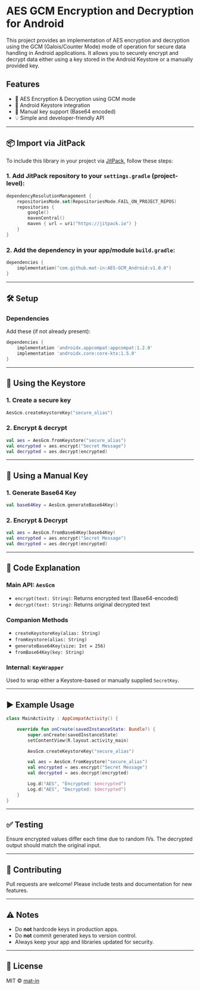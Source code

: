 

# AES GCM Encryption and Decryption for Android

This project provides an implementation of AES encryption and decryption using the GCM (Galois/Counter Mode) mode of operation for secure data handling in Android applications. It allows you to securely encrypt and decrypt data either using a key stored in the Android Keystore or a manually provided key.

## Features

- 🔐 AES Encryption & Decryption using GCM mode
- 🔑 Android Keystore integration
- 🧰 Manual key support (Base64 encoded)
- 💡 Simple and developer-friendly API

---

## 📦 Import via JitPack

To include this library in your project via [JitPack](https://jitpack.io), follow these steps:

### 1. Add JitPack repository to your `settings.gradle` (project-level):

```kotlin
dependencyResolutionManagement {
    repositoriesMode.set(RepositoriesMode.FAIL_ON_PROJECT_REPOS)
    repositories {
        google()
        mavenCentral()
        maven { url = uri("https://jitpack.io") }
    }
}
````

### 2. Add the dependency in your app/module `build.gradle`:

```kotlin
dependencies {
    implementation("com.github.mat-in:AES-GCM_Android:v1.0.0")
}
```

---

## 🛠️ Setup

### Dependencies

Add these (if not already present):

```gradle
dependencies {
    implementation 'androidx.appcompat:appcompat:1.2.0'
    implementation 'androidx.core:core-ktx:1.5.0'
}
```

---

## 🔑 Using the Keystore

### 1. Create a secure key

```kotlin
AesGcm.createKeystoreKey("secure_alias")
```

### 2. Encrypt & decrypt

```kotlin
val aes = AesGcm.fromKeystore("secure_alias")
val encrypted = aes.encrypt("Secret Message")
val decrypted = aes.decrypt(encrypted)
```

---

## 🧪 Using a Manual Key

### 1. Generate Base64 Key

```kotlin
val base64Key = AesGcm.generateBase64Key()
```

### 2. Encrypt & Decrypt

```kotlin
val aes = AesGcm.fromBase64Key(base64Key)
val encrypted = aes.encrypt("Secret Message")
val decrypted = aes.decrypt(encrypted)
```

---

## 📘 Code Explanation

### Main API: `AesGcm`

* `encrypt(text: String)`: Returns encrypted text (Base64-encoded)
* `decrypt(text: String)`: Returns original decrypted text

### Companion Methods

* `createKeystoreKey(alias: String)`
* `fromKeystore(alias: String)`
* `generateBase64Key(size: Int = 256)`
* `fromBase64Key(key: String)`

### Internal: `KeyWrapper`

Used to wrap either a Keystore-based or manually supplied `SecretKey`.

---

## ▶️ Example Usage

```kotlin
class MainActivity : AppCompatActivity() {

    override fun onCreate(savedInstanceState: Bundle?) {
        super.onCreate(savedInstanceState)
        setContentView(R.layout.activity_main)

        AesGcm.createKeystoreKey("secure_alias")

        val aes = AesGcm.fromKeystore("secure_alias")
        val encrypted = aes.encrypt("Secret Message")
        val decrypted = aes.decrypt(encrypted)

        Log.d("AES", "Encrypted: $encrypted")
        Log.d("AES", "Decrypted: $decrypted")
    }
}
```

---

## ✅ Testing

Ensure encrypted values differ each time due to random IVs. The decrypted output should match the original input.

---

## 🤝 Contributing

Pull requests are welcome! Please include tests and documentation for new features.

---

## ⚠️ Notes

* Do **not** hardcode keys in production apps.
* Do **not** commit generated keys to version control.
* Always keep your app and libraries updated for security.

---

## 📄 License

MIT © [mat-in](https://github.com/mat-in)
